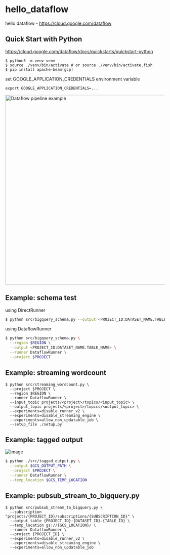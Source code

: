 # hello_dataflow
hello dataflow - https://cloud.google.com/dataflow

## Quick Start with Python

https://cloud.google.com/dataflow/docs/quickstarts/quickstart-python

```
$ python3 -m venv venv
$ source ./venv/bin/activate # or source ./venv/bin/activate.fish
$ pip install apache-beam[gcp]
```

set GOOGLE_APPLICATION_CREDENTIALS environment variable

```
export GOOGLE_APPLICATION_CREDENTIALS=...
```

<img src="https://user-images.githubusercontent.com/1106556/97177107-4f420180-17d9-11eb-8648-8dfe75a7ee26.png" alt="Dataflow pipeline example" title="Dataflow pipeline example" height="600">

## Example: schema test

using DirectRunner
```sh
$ python src/bigquery_schema.py --output <PROJECT_ID:DATASET_NAME.TABLE_NAME>
```

using DataflowRunner

```sh
$ python src/bigquery_schema.py \
  --region $REGION \
  --output <PROJECT_ID:DATASET_NAME.TABLE_NAME> \
  --runner DataflowRunner \
  --project $PROJECT
```

## Example: streaming wordcount

```
$ python src/streaming_wordcount.py \
  --project $PROJECT \
  --region $REGION \
  --runner DataflowRunner \
  --input_topic projects/<project>/topics/<input_topic> \
  --output_topic projects/<project>/topics/<output_topic> \
  --experiments=disable_runner_v2 \
  --experiments=disable_streaming_engine \
  --experiments=allow_non_updatable_job \
  --setup_file ./setup.py
```

## Example: tagged output

![image](https://user-images.githubusercontent.com/1106556/100439053-59139900-30e6-11eb-95a3-8e2c076499cd.png)

```sh
$ python ./src/tagged_output.py \
  --output $GCS_OUTPUT_PATH \
  --project $PROJECT \
  --runner DataflowRunner \
  --temp_location $GCS_TEMP_LOCATION
```

## Example: pubsub_stream_to_bigquery.py

```
$ python src/pubsub_stream_to_bigquery.py \
  --subscription "projects/{PROJECT_ID}/subscriptions/{SUBSCRIPTION_ID}" \
  --output_table {PROJECT_ID}:{DATASET_ID}.{TABLE_ID} \
  --temp_location gs://{GCS_LOCATION}/ \
  --runner DataflowRunner \
  --project {PROJECT_ID} \
  --experiments=disable_runner_v2 \
  --experiments=disable_streaming_engine \
  --experiments=allow_non_updatable_job
```


